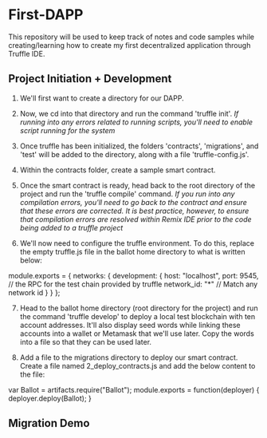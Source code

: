 # First-DAPP

This repository will be used to keep track of notes and code samples while creating/learning how to create my first decentralized application through Truffle IDE.


## Project Initiation + Development

1. We'll first want to create a directory for our DAPP. 

2. Now, we cd into that directory and run the command 'truffle init'.
*If running into any errors related to running scripts, you'll need to enable script running for the system*

3. Once truffle has been initialized, the folders 'contracts', 'migrations', and 'test' will be added to the directory, along with a file 'truffle-config.js'.

4. Within the contracts folder, create a sample smart contract.

5. Once the smart contract is ready, head back to the root directory of the project and run the 'truffle compile' command.
*If you run into any compilation errors, you'll need to go back to the contract and ensure that these errors are corrected. It is best practice, however, to ensure that compilation errors are resolved within Remix IDE prior to the code being added to a truffle project*

6. We'll now need to configure the truffle environment. To do this, replace the empty truffle.js file in the ballot home directory to what is written below:

module.exports = {
    networks: {
        development: {
            host: "localhost",
            port: 9545, // the RPC for the test chain provided by truffle
            network_id: "*" // Match any network id
        }
    }
};

7. Head to the ballot home directory (root directory for the project) and run the command 'truffle develop' to deploy a local test blockchain with ten account addresses. It'll also display seed words while linking these accounts into a wallet or Metamask that we'll use later. Copy the words into a file so that they can be used later.

8. Add a file to the migrations directory to deploy our smart contract. Create a file named 2_deploy_contracts.js and add the below content to the file:

var Ballot = artifacts.require("Ballot");
module.exports = function(deployer) {
    deployer.deploy(Ballot);
}


## Migration Demo
